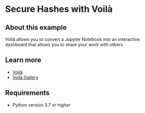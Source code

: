 # Secure Hashes with Voilà

## About this example

Voilà allows you to convert a Jupyter Notebook into an interactive dashboard that allows you to share your work with others.


## Learn more

* [Voilà](https://voila.readthedocs.io/en/stable/index.html)
* [Voilà Gallery](https://voila-gallery.org/)

## Requirements

* Python version 3.7 or higher

<!-- NOTE: this file is generated -->
